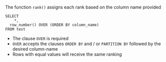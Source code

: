 The function `rank()` assigns each rank based on the column name provided 

```
SELECT 
	*,  
  row_number() OVER (ORDER BY column_name)
FROM test
```

- The clause `OVER` is required
- `OVER` accepts the clauses `ORDER BY` and / or `PARTITION BY` followed by the desired column-name
- Rows with equal values will receive the same ranking

